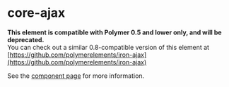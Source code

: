 core-ajax
=========

**This element is compatible with Polymer 0.5 and lower only, and will be deprecated.**  
You can check out a similar 0.8-compatible version of this element at [https://github.com/polymerelements/iron-ajax](https://github.com/polymerelements/iron-ajax)

See the [component page](https://www.polymer-project.org/0.5/docs/elements/core-ajax.html) for more information.
